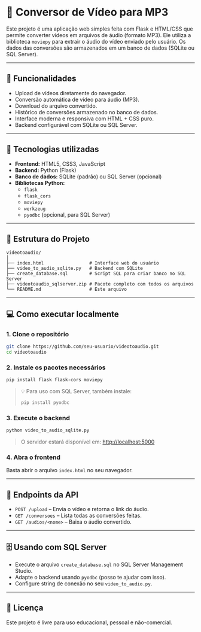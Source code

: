 # 🎵 Conversor de Vídeo para MP3

Este projeto é uma aplicação web simples feita com Flask e HTML/CSS que permite converter vídeos em arquivos de áudio (formato MP3). Ele utiliza a biblioteca `moviepy` para extrair o áudio do vídeo enviado pelo usuário. Os dados das conversões são armazenados em um banco de dados (SQLite ou SQL Server).

---

## 📂 Funcionalidades

- Upload de vídeos diretamente do navegador.
- Conversão automática de vídeo para áudio (MP3).
- Download do arquivo convertido.
- Histórico de conversões armazenado no banco de dados.
- Interface moderna e responsiva com HTML + CSS puro.
- Backend configurável com SQLite ou SQL Server.

---

## 🚀 Tecnologias utilizadas

- **Frontend:** HTML5, CSS3, JavaScript
- **Backend:** Python (Flask)
- **Banco de dados:** SQLite (padrão) ou SQL Server (opcional)
- **Bibliotecas Python:**
  - `flask`
  - `flask_cors`
  - `moviepy`
  - `werkzeug`
  - `pyodbc` (opcional, para SQL Server)

---

## 📁 Estrutura do Projeto

```
videotoaudio/
│
├── index.html                 # Interface web do usuário
├── video_to_audio_sqlite.py   # Backend com SQLite
├── create_database.sql        # Script SQL para criar banco no SQL Server
├── videotoaudio_sqlserver.zip # Pacote completo com todos os arquivos
└── README.md                  # Este arquivo
```

---

## 💻 Como executar localmente

### 1. Clone o repositório

```bash
git clone https://github.com/seu-usuario/videotoaudio.git
cd videotoaudio
```

### 2. Instale os pacotes necessários

```bash
pip install flask flask-cors moviepy
```

> 💡 Para uso com SQL Server, também instale:
> ```bash
> pip install pyodbc
> ```

### 3. Execute o backend

```bash
python video_to_audio_sqlite.py
```

> O servidor estará disponível em: [http://localhost:5000](http://localhost:5000)

### 4. Abra o frontend

Basta abrir o arquivo `index.html` no seu navegador.

---

## 🔗 Endpoints da API

- `POST /upload` – Envia o vídeo e retorna o link do áudio.
- `GET /conversoes` – Lista todas as conversões feitas.
- `GET /audios/<nome>` – Baixa o áudio convertido.

---

## 🗄️ Usando com SQL Server

- Execute o arquivo `create_database.sql` no SQL Server Management Studio.
- Adapte o backend usando `pyodbc` (posso te ajudar com isso).
- Configure string de conexão no seu `video_to_audio.py`.

---

## 📜 Licença

Este projeto é livre para uso educacional, pessoal e não-comercial.
